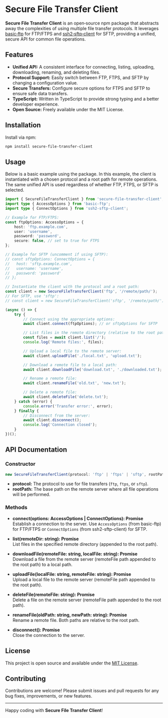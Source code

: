 # Secure File Transfer Client

**Secure File Transfer Client** is an open‐source npm package that abstracts
away the complexities of using multiple file transfer protocols. It leverages
[basic‑ftp](https://www.npmjs.com/package/basic-ftp) for FTP/FTPS and
[ssh2‑sftp‑client](https://www.npmjs.com/package/ssh2-sftp-client) for SFTP,
providing a unified, secure API for common file operations.

## Features

-   **Unified API:** A consistent interface for connecting, listing, uploading,
    downloading, renaming, and deleting files.
-   **Protocol Support:** Easily switch between FTP, FTPS, and SFTP by changing
    a configuration value.
-   **Secure Transfers:** Configure secure options for FTPS and SFTP to ensure
    safe data transfers.
-   **TypeScript:** Written in TypeScript to provide strong typing and a better
    developer experience.
-   **Open Source:** Freely available under the MIT License.

## Installation

Install via npm:

```bash
npm install secure-file-transfer-client
```

## Usage

Below is a basic example using the package. In this example, the client is
instantiated with a chosen protocol and a root path for remote operations. The
same unified API is used regardless of whether FTP, FTPS, or SFTP is selected.

```ts
import { SecureFileTransferClient } from 'secure-file-transfer-client';
import type { AccessOptions } from 'basic-ftp';
import type { ConnectOptions } from 'ssh2-sftp-client';

// Example for FTP/FTPS:
const ftpOptions: AccessOptions = {
    host: 'ftp.example.com',
    user: 'username',
    password: 'password',
    secure: false, // set to true for FTPS
};

// Example for SFTP (uncomment if using SFTP):
// const sftpOptions: ConnectOptions = {
//   host: 'sftp.example.com',
//   username: 'username',
//   password: 'password'
// };

// Instantiate the client with the protocol and a root path:
const client = new SecureFileTransferClient('ftp', '/remote/path/');
// For SFTP, use 'sftp':
// const client = new SecureFileTransferClient('sftp', '/remote/path/');

(async () => {
    try {
        // Connect using the appropriate options:
        await client.connect(ftpOptions); // or sftpOptions for SFTP

        // List files in the remote directory (relative to the root path)
        const files = await client.list('/');
        console.log('Remote files:', files);

        // Upload a local file to the remote server:
        await client.uploadFile('./local.txt', 'upload.txt');

        // Download a remote file to a local path:
        await client.downloadFile('download.txt', './downloaded.txt');

        // Rename a remote file:
        await client.renameFile('old.txt', 'new.txt');

        // Delete a remote file:
        await client.deleteFile('delete.txt');
    } catch (error) {
        console.error('Transfer error:', error);
    } finally {
        // Disconnect from the server:
        await client.disconnect();
        console.log('Connection closed');
    }
})();
```

## API Documentation

### Constructor

```ts
new SecureFileTransferClient(protocol: 'ftp' | 'ftps' | 'sftp', rootPath: string)
```

-   **protocol:** The protocol to use for file transfers (`ftp`, `ftps`, or
    `sftp`).
-   **rootPath:** The base path on the remote server where all file operations
    will be performed.

### Methods

-   **connect(options: AccessOptions | ConnectOptions): Promise<void>**  
    Establish a connection to the server. Use `AccessOptions` (from basic-ftp)
    for FTP/FTPS or `ConnectOptions` (from ssh2-sftp-client) for SFTP.

-   **list(remoteDir: string): Promise<any>**  
    List files in the specified remote directory (appended to the root path).

-   **downloadFile(remoteFile: string, localFile: string): Promise<void>**  
    Download a file from the remote server (remoteFile path appended to the root
    path) to a local path.

-   **uploadFile(localFile: string, remoteFile: string): Promise<void>**  
    Upload a local file to the remote server (remoteFile path appended to the
    root path).

-   **deleteFile(remoteFile: string): Promise<void>**  
    Delete a file on the remote server (remoteFile path appended to the root
    path).

-   **renameFile(oldPath: string, newPath: string): Promise<void>**  
    Rename a remote file. Both paths are relative to the root path.

-   **disconnect(): Promise<void>**  
    Close the connection to the server.

## License

This project is open source and available under the [MIT License](LICENSE).

## Contributing

Contributions are welcome! Please submit issues and pull requests for any bug
fixes, improvements, or new features.

---

Happy coding with **Secure File Transfer Client**!
